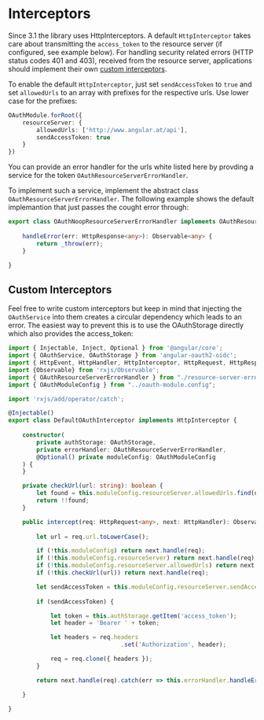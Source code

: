 # Interceptors

Since 3.1 the library uses HttpInterceptors. A default ``HttpInterceptor`` takes care about transmitting the ``access_token`` to the resource server (if configured, see example below). For handling security related errors (HTTP status codes 401 and 403), received from the resource server, applications should implement their own [custom interceptors](#custom-interceptors). 

To enable the default ``HttpInterceptor``, just set ``sendAccessToken`` to ``true`` and set ``allowedUrls`` to an array with prefixes for the respective urls. Use lower case for the prefixes:

```TypeScript
OAuthModule.forRoot({
    resourceServer: {
        allowedUrls: ['http://www.angular.at/api'],
        sendAccessToken: true
    }
})
```

You can provide an error handler for the urls white listed here by provding a service for the token ``OAuthResourceServerErrorHandler``.

To implement such a service, implement the abstract class ``OAuthResourceServerErrorHandler``. The following example shows the default implemantion that just passes the cought error through:

```TypeScript
export class OAuthNoopResourceServerErrorHandler implements OAuthResourceServerErrorHandler {
    
    handleError(err: HttpResponse<any>): Observable<any> {
        return _throw(err);
    }

}
```

## Custom Interceptors

Feel free to write custom interceptors but keep in mind that injecting the ``OAuthService`` into them creates a circular dependency which leads to an error. The easiest way to prevent this is to use the OAuthStorage directly which also provides the access_token:

```TypeScript
import { Injectable, Inject, Optional } from '@angular/core';
import { OAuthService, OAuthStorage } from 'angular-oauth2-oidc';
import { HttpEvent, HttpHandler, HttpInterceptor, HttpRequest, HttpResponse, HttpErrorResponse } from '@angular/common/http';
import {Observable} from 'rxjs/Observable';
import { OAuthResourceServerErrorHandler } from "./resource-server-error-handler";
import { OAuthModuleConfig } from "../oauth-module.config";

import 'rxjs/add/operator/catch';

@Injectable()
export class DefaultOAuthInterceptor implements HttpInterceptor {
    
    constructor(
        private authStorage: OAuthStorage,
        private errorHandler: OAuthResourceServerErrorHandler,
        @Optional() private moduleConfig: OAuthModuleConfig
    ) {
    }

    private checkUrl(url: string): boolean {
        let found = this.moduleConfig.resourceServer.allowedUrls.find(u => url.startsWith(u));
        return !!found;
    }

    public intercept(req: HttpRequest<any>, next: HttpHandler): Observable<HttpEvent<any>> {
        
        let url = req.url.toLowerCase();

        if (!this.moduleConfig) return next.handle(req);
        if (!this.moduleConfig.resourceServer) return next.handle(req);
        if (!this.moduleConfig.resourceServer.allowedUrls) return next.handle(req);
        if (!this.checkUrl(url)) return next.handle(req);

        let sendAccessToken = this.moduleConfig.resourceServer.sendAccessToken;
        
        if (sendAccessToken) {

            let token = this.authStorage.getItem('access_token');
            let header = 'Bearer ' + token;

            let headers = req.headers
                                .set('Authorization', header);

            req = req.clone({ headers });
        }

        return next.handle(req).catch(err => this.errorHandler.handleError(err));

    }

}
```